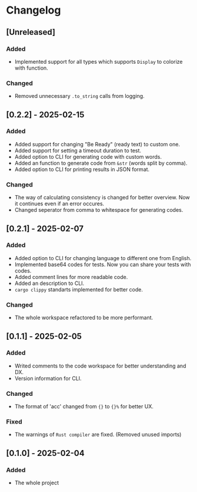 # Changelog

## [Unreleased]
### Added
- Implemented support for all types which supports `Display` to colorize with function.

### Changed
- Removed unnecessary `.to_string` calls from logging.

## [0.2.2] - 2025-02-15
### Added
- Added support for changing "Be Ready" (ready text) to custom one.
- Added support for setting a timeout duration to test.
- Added option to CLI for generating code with custom words.
- Added an function to generate code from `&str` (words split by comma).
- Added option to CLI for printing results in JSON format.

### Changed
- The way of calculating consistency is changed for better overview. Now it continues even if an error occures.
- Changed seperator from comma to whitespace for generating codes.

## [0.2.1] - 2025-02-07
### Added
- Added option to CLI for changing language to different one from English.
- Implemented base64 codes for tests. Now you can share your tests with codes.
- Added comment lines for more readable code.
- Added an description to CLI.
- `cargo clippy` standarts implemented for better code.

### Changed
- The whole workspace refactored to be more performant.

## [0.1.1] - 2025-02-05
### Added
- Writed comments to the code workspace for better understanding and DX.
- Version information for CLI.

### Changed
- The format of 'acc' changed from `{}` to `{}%` for better UX.

### Fixed
- The warnings of `Rust compiler` are fixed. (Removed unused imports)

## [0.1.0] - 2025-02-04

### Added

- The whole project
